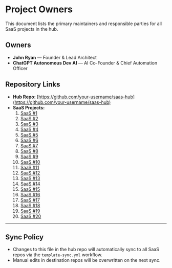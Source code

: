 # Project Owners

This document lists the primary maintainers and responsible parties for all SaaS projects in the hub.

## Owners
- **John Ryan** — Founder & Lead Architect  
- **ChatGPT Autonomous Dev AI** — AI Co-Founder & Chief Automation Officer  

## Repository Links
- **Hub Repo:** [https://github.com/your-username/saas-hub](https://github.com/your-username/saas-hub)  
- **SaaS Projects:**
  1. [SaaS #1](https://github.com/your-username/saas-1)
  2. [SaaS #2](https://github.com/your-username/saas-2)
  3. [SaaS #3](https://github.com/your-username/saas-3)
  4. [SaaS #4](https://github.com/your-username/saas-4)
  5. [SaaS #5](https://github.com/your-username/saas-5)
  6. [SaaS #6](https://github.com/your-username/saas-6)
  7. [SaaS #7](https://github.com/your-username/saas-7)
  8. [SaaS #8](https://github.com/your-username/saas-8)
  9. [SaaS #9](https://github.com/your-username/saas-9)
  10. [SaaS #10](https://github.com/your-username/saas-10)
  11. [SaaS #11](https://github.com/your-username/saas-11)
  12. [SaaS #12](https://github.com/your-username/saas-12)
  13. [SaaS #13](https://github.com/your-username/saas-13)
  14. [SaaS #14](https://github.com/your-username/saas-14)
  15. [SaaS #15](https://github.com/your-username/saas-15)
  16. [SaaS #16](https://github.com/your-username/saas-16)
  17. [SaaS #17](https://github.com/your-username/saas-17)
  18. [SaaS #18](https://github.com/your-username/saas-18)
  19. [SaaS #19](https://github.com/your-username/saas-19)
  20. [SaaS #20](https://github.com/your-username/saas-20)

---

## Sync Policy
- Changes to this file in the hub repo will automatically sync to all SaaS repos via the `template-sync.yml` workflow.
- Manual edits in destination repos will be overwritten on the next sync.
